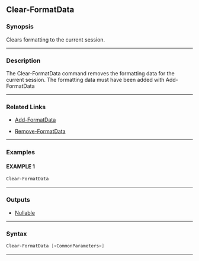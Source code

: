 
Clear-FormatData
----------------
### Synopsis
Clears formatting to the current session.

---
### Description

The Clear-FormatData command removes the formatting data for the current session.
The formatting data must have been added with Add-FormatData

---
### Related Links
* [Add-FormatData](Add-FormatData.md)



* [Remove-FormatData](Remove-FormatData.md)



---
### Examples
#### EXAMPLE 1
```PowerShell
Clear-FormatData
```

---
### Outputs
* [Nullable](https://learn.microsoft.com/en-us/dotnet/api/System.Nullable)




---
### Syntax
```PowerShell
Clear-FormatData [<CommonParameters>]
```
---


